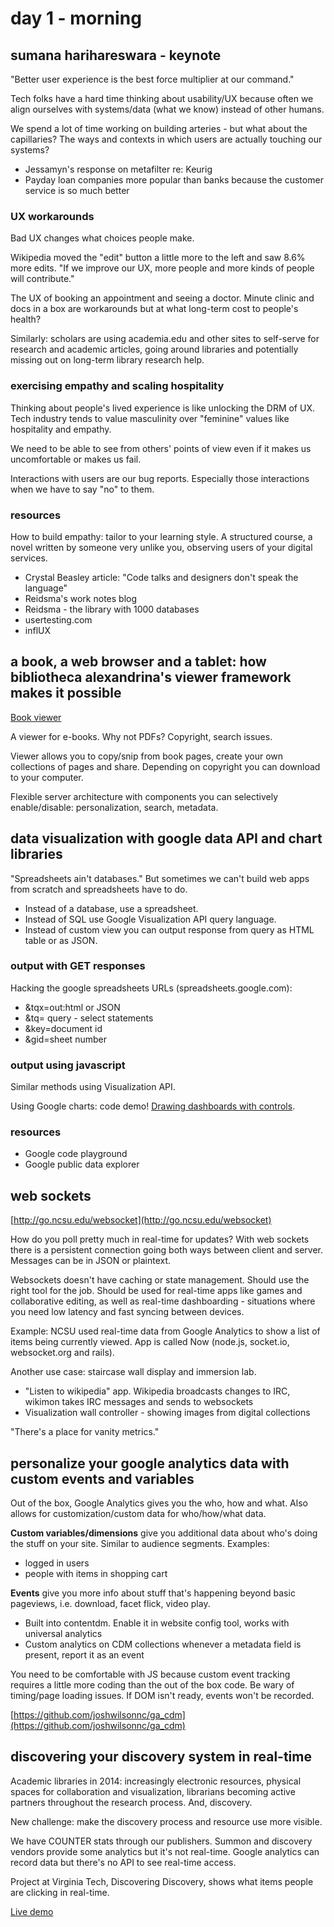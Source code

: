 # day 1 - morning

## sumana harihareswara - keynote

"Better user experience is the best force multiplier at our command."

Tech folks have a hard time thinking about usability/UX because often we align ourselves with systems/data (what we know) instead of other humans.

We spend a lot of time working on building arteries - but what about the capillaries? The ways and contexts in which users are actually touching our systems?

 - Jessamyn's response on metafilter re: Keurig
 - Payday loan companies more popular than banks because the customer service is so much better

### UX workarounds

Bad UX changes what choices people make.

Wikipedia moved the "edit" button a little more to the left and saw 8.6% more edits. "If we improve our UX, more people and more kinds of people will contribute."

The UX of booking an appointment and seeing a doctor. Minute clinic and docs in a box are workarounds but at what long-term cost to people's health?

Similarly: scholars are using academia.edu and other sites to self-serve for research and academic articles, going around libraries and potentially missing out on long-term library research help.

### exercising empathy and scaling hospitality

Thinking about people's lived experience is like unlocking the DRM of UX. Tech industry tends to value masculinity over "feminine" values like hospitality and empathy. 

We need to be able to see from others' points of view even if it makes us uncomfortable or makes us fail.

Interactions with users are our bug reports. Especially those interactions when we have to say "no" to them.

### resources 

How to build empathy: tailor to your learning style. A structured course, a novel written by someone very unlike you, observing users of your digital services.

 - Crystal Beasley article: "Code talks and designers don't speak the language"
 - Reidsma's work notes blog
 - Reidsma - the library with 1000 databases
 - usertesting.com
 - inflUX

## a book, a web browser and a tablet: how bibliotheca alexandrina's viewer framework makes it possible

[Book viewer](http://dar.bibalex.org/)

A viewer for e-books. Why not PDFs? Copyright, search issues.

Viewer allows you to copy/snip from book pages, create your own collections of pages and share. Depending on copyright you can download to your computer.

Flexible server architecture with components you can selectively enable/disable: personalization, search, metadata.

## data visualization with google data API and chart libraries

"Spreadsheets ain't databases." But sometimes we can't build web apps from scratch and spreadsheets have to do.

 - Instead of a database, use a spreadsheet.
 - Instead of SQL use Google Visualization API query language.
 - Instead of custom view you can output response from query as HTML table or as JSON.

### output with GET responses
Hacking the google spreadsheets URLs (spreadsheets.google.com):

- &tqx=out:html or JSON
- &tq= query - select statements
- &key=document id
- &gid=sheet number

### output using javascript

Similar methods using Visualization API.

Using Google charts: code demo! [Drawing dashboards with controls](http://developers.google.com/chart/gallery/controls).

### resources

- Google code playground
- Google public data explorer

## web sockets

[http://go.ncsu.edu/websocket](http://go.ncsu.edu/websocket)

How do you poll pretty much in real-time for updates? With web sockets there is a  persistent connection going both ways between client and server. Messages can be in JSON or plaintext. 

Websockets doesn't have caching or state management. Should use the right tool for the job. Should be used for real-time apps like games and collaborative editing, as well as real-time dashboarding - situations where you need low latency and fast syncing between devices.

Example: NCSU used real-time data from Google Analytics to show a list of items being currently viewed. App is called Now (node.js, socket.io, websocket.org and rails).

Another use case: staircase wall display and immersion lab. 

 - "Listen to wikipedia" app. Wikipedia broadcasts changes to IRC, wikimon takes IRC messages and sends to websockets
 - Visualization wall controller - showing images from digital collections

"There's a place for vanity metrics."

## personalize your google analytics data with custom events and variables

Out of the box, Google Analytics gives you the who, how and what. Also allows for customization/custom data for who/how/what data.

**Custom variables/dimensions** give you additional data about who's doing the stuff on your site. Similar to audience segments. Examples:

- logged in users
- people with items in shopping cart

**Events** give you more info about stuff that's happening beyond basic pageviews, i.e. download, facet flick, video play.

 - Built into contentdm. Enable it in website config tool, works with universal analytics
 - Custom analytics on CDM collections whenever a metadata field is present, report it as an event

You need to be comfortable with JS because custom event tracking requires a little more coding than the out of the box code. Be wary of timing/page loading issues. If DOM isn't ready, events won't be recorded.

[https://github.com/joshwilsonnc/ga_cdm](https://github.com/joshwilsonnc/ga_cdm)

## discovering your discovery system in real-time

Academic libraries in 2014: increasingly electronic resources, physical spaces for collaboration and visualization, librarians becoming active partners throughout the research process. And, discovery.

New challenge: make the discovery process and resource use more visible.

We have COUNTER stats through our publishers. Summon and discovery vendors provide some analytics but it's not real-time. Google analytics can record data but there's no API to see real-time access.

Project at Virginia Tech, Discovering Discovery, shows what items people are clicking in real-time. 

[Live demo](http://libx.lib.vt.edu/services/summonvis/recordscroll-only.html)